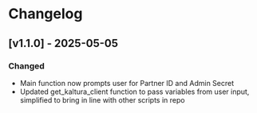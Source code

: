 # Changelog

## [v1.1.0] - 2025-05-05
### Changed
- Main function now prompts user for Partner ID and Admin Secret
- Updated get_kaltura_client function to pass variables from user input, simplified to bring in line with other scripts in repo